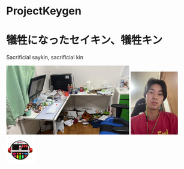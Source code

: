 # ProjectKeygen
# 犠牲になったセイキン、犠牲キン 
Sacrificial saykin, sacrificial kin

 <img src="./IMG_8090.png" width="65%"> 
 <img src="./SPOILER_IMG_7153.png" width="25%"> <img src="./emoji.png" width="15%"> 
